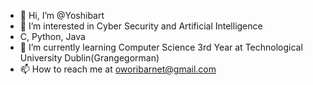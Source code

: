 - 👋 Hi, I’m @Yoshibart
- 👀 I’m interested in Cyber Security and Artificial Intelligence
- C, Python, Java
- 🌱 I’m currently learning Computer Science 3rd Year at Technological University Dublin(Grangegorman)
- 📫 How to reach me at oworibarnet@gmail.com

<!---
Yoshibart/Yoshibart is a ✨ special ✨ repository because its `README.md` (this file) appears on your GitHub profile.
You can click the Preview link to take a look at your changes.
--->
